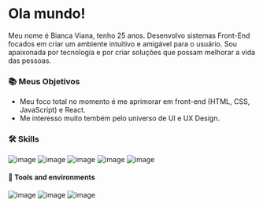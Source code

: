 # Ola mundo!

Meu nome é Bianca Viana, tenho 25 anos.
Desenvolvo sistemas Front-End focados em criar um ambiente intuitivo e amigável para o usuário. Sou apaixonada por tecnologia e por criar soluções que possam melhorar a vida das pessoas.

### :books: Meus Objetivos ###
* Meu foco total no momento é me aprimorar em front-end (HTML, CSS, JavaScript) e React.
* Me interesso muito tembém pelo universo de UI e UX Design.

### 🛠️ Skills
![image](https://user-images.githubusercontent.com/100557462/197840363-d49f2b31-e267-44d0-8bcc-6678f295c0cf.png)
![image](https://user-images.githubusercontent.com/100557462/197840514-68911935-77f2-40cf-ac32-e86a3a709ddb.png)
![image](https://user-images.githubusercontent.com/100557462/197840575-68f19517-bece-48c6-9046-090395c064f9.png)
![image](https://user-images.githubusercontent.com/100557462/197841012-cab57724-0b48-4efc-9824-95fa9da4e93e.png)
![image](https://user-images.githubusercontent.com/100557462/197841520-c7174303-30d5-4b2d-a0ce-f197828e40b1.png)

#### 🔧 Tools and environments
![image](https://user-images.githubusercontent.com/100557462/197841838-09227b3d-e756-4b94-96ff-0a71f0b74b23.png)
![image](https://user-images.githubusercontent.com/100557462/197841875-d0533e4b-c553-42d0-b199-e347e8630843.png)
![image](https://user-images.githubusercontent.com/100557462/197841902-da26fa5a-8b1e-4c83-9c44-ebacd7ea821d.png)




